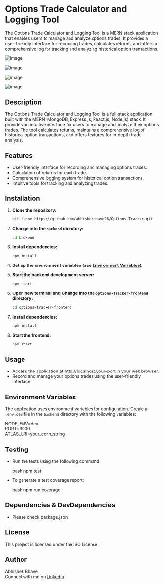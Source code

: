 # Options Trade Calculator and Logging Tool

The Options Trade Calculator and Logging Tool is a MERN stack application that enables users to manage and analyze options trades. It provides a user-friendly interface for recording trades, calculates returns, and offers a comprehensive log for tracking and analyzing historical option transactions.

![image](https://github.com/abhishekbhave26/Options-Tracker/assets/26895533/70a95117-fdd1-493a-8ee4-795dd8a03b00)

![image](https://github.com/abhishekbhave26/Options-Tracker/assets/26895533/8566100b-85bf-460d-9b77-8a672e5207fb)

![image](https://github.com/abhishekbhave26/Options-Tracker/assets/26895533/aaee015b-27ef-4afb-baae-6081707aee40)

![image](https://github.com/abhishekbhave26/Options-Tracker/assets/26895533/2c5ded2c-6ace-4e84-8196-fbc978b4efe1)


## Description

The Options Trade Calculator and Logging Tool is a full-stack application built with the MERN (MongoDB, Express.js, React.js, Node.js) stack. It provides an intuitive interface for users to manage and analyze their options trades. The tool calculates returns, maintains a comprehensive log of historical option transactions, and offers features for in-depth trade analysis.

## Features

- User-friendly interface for recording and managing options trades.
- Calculation of returns for each trade.
- Comprehensive logging system for historical option transactions.
- Intuitive tools for tracking and analyzing trades.

## Installation

1. **Clone the repository:**

   ```bash
   git clone https://github.com/abhishekbhave26/Options-Tracker.git


2. **Change into the `backend` directory:**

    ```bash
    cd backend
    ```

3. **Install dependencies:**

    ```bash
    npm install
    ```

4. **Set up the environment variables (see [Environment Variables](#environment-variables)).**

5. **Start the backend development server:**

    ```bash
    npm start
    ```

6. **Open new terminal and Change into the `options-tracker-frontend` directory:**

    ```bash
    cd options-tracker-frontend
    ```
  
7. **Install dependencies:**

    ```bash
    npm install
    ```

8. **Start the frontend:**

    ```bash
    npm start


## Usage

- Access the application at [http://localhost:your-port](http://localhost:your-port) in your web browser.
- Record and manage your options trades using the user-friendly interface.


## Environment Variables

The application uses environment variables for configuration. Create a `.env.dev` file in the `backend` directory with the following variables:


NODE_ENV=dev<br>
PORT=3000<br>
ATLAS_URI=your_conn_string<br>

## Testing

- Run the tests using the following command:

    bash
    npm test
    

- To generate a test coverage report:

    bash
    npm run coverage

## Dependencies & DevDependencies

- Please check package.json 
## License

This project is licensed under the ISC License.

## Author

Abhishek Bhave <br>
Connect with me on [LinkedIn](https://www.linkedin.com/in/abhishekbhave26/)



